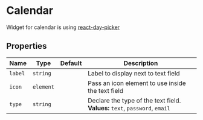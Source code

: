 # Calendar

Widget for calendar is using [react-day-picker](http://react-day-picker.js.org)

## Properties

Name | Type | Default | Description
--- | --- | --- | ---
`label` | `string` |  | Label to display next to text field
`icon` | `element` |  | Pass an icon element to use inside the text field
`type` | `string` |  | Declare the type of the text field.<br /> **Values:** `text`, `password`, `email`
